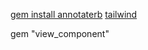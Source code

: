 [gem install annotaterb](https://github.com/drwl/annotaterb) <!-- will add comments about the model -->
[tailwind](https://tailwindcss.com/docs/installation/framework-guides/ruby-on-rails)

gem "view_component"